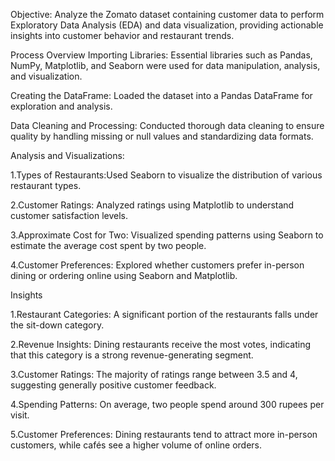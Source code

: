 Objective:
Analyze the Zomato dataset containing customer data to perform Exploratory Data Analysis (EDA) and data visualization, providing actionable insights into customer behavior and restaurant trends.

Process Overview
Importing Libraries:
Essential libraries such as Pandas, NumPy, Matplotlib, and Seaborn were used for data manipulation, analysis, and visualization.


Creating the DataFrame: 
Loaded the dataset into a Pandas DataFrame for exploration and analysis.


Data Cleaning and Processing: 
Conducted thorough data cleaning to ensure quality by handling missing or null values and standardizing data formats.


Analysis and Visualizations:

1.Types of Restaurants:Used Seaborn to visualize the distribution of various restaurant types.

2.Customer Ratings: Analyzed ratings using Matplotlib to understand customer satisfaction levels.

3.Approximate Cost for Two: Visualized spending patterns using Seaborn to estimate the average cost spent by two people.

4.Customer Preferences: Explored whether customers prefer in-person dining or ordering online using Seaborn and Matplotlib.


Insights

1.Restaurant Categories: A significant portion of the restaurants falls under the sit-down category.

2.Revenue Insights: Dining restaurants receive the most votes, indicating that this category is a strong revenue-generating segment.

3.Customer Ratings: The majority of ratings range between 3.5 and 4, suggesting generally positive customer feedback.

4.Spending Patterns: On average, two people spend around 300 rupees per visit.

5.Customer Preferences: Dining restaurants tend to attract more in-person customers, while cafés see a higher volume of online orders.
